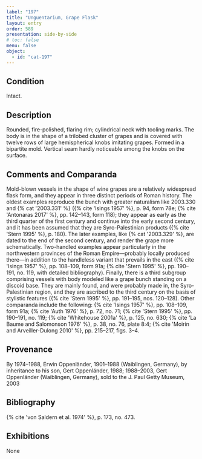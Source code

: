 ```yaml
---
label: "197"
title: "Unguentarium, Grape Flask"
layout: entry
order: 589
presentation: side-by-side
# toc: false
menu: false
object:
  - id: "cat-197"
---
```


## Condition

Intact.

## Description

Rounded, fire-polished, flaring rim; cylindrical neck with tooling marks. The body is in the shape of a trilobed cluster of grapes and is covered with twelve rows of large hemispherical knobs imitating grapes. Formed in a bipartite mold. Vertical seam hardly noticeable among the knobs on the surface.

## Comments and Comparanda

Mold-blown vessels in the shape of wine grapes are a relatively widespread flask form, and they appear in three distinct periods of Roman history. The oldest examples reproduce the bunch with greater naturalism like 2003.330 and {% cat '2003.331' %} ({% cite 'Isings 1957' %}, p. 94, form 78e; {% cite 'Antonaras 2017' %}, pp. 142–143, form 118); they appear as early as the third quarter of the first century and continue into the early second century, and it has been assumed that they are Syro-Palestinian products ({% cite 'Stern 1995' %}, p. 180). The later examples, like {% cat '2003.329' %}, are dated to the end of the second century, and render the grape more schematically. Two-handled examples appear particularly in the northwestern provinces of the Roman Empire—probably locally produced there—in addition to the handleless variant that prevails in the east ({% cite 'Isings 1957' %}, pp. 108–109, form 91a; {% cite 'Stern 1995' %}, pp. 190–191, no. 119, with detailed bibliography). Finally, there is a third subgroup comprising vessels with body modeled like a grape bunch standing on a discoid base. They are mainly found, and were probably made in, the Syro-Palestinian region, and they are ascribed to the third century on the basis of stylistic features ({% cite 'Stern 1995' %}, pp. 191–195, nos. 120–128). Other comparanda include the following: {% cite 'Isings 1957' %}, pp. 108–109, form 91a; {% cite 'Auth 1976' %}, p. 72, no. 71; {% cite 'Stern 1995' %}, pp. 190–191, no. 119; {% cite 'Whitehouse 2001a' %}, p. 125, no. 630; {% cite 'La Baume and Salomonson 1976' %}, p. 38, no. 76, plate 8:4; {% cite 'Moirin and Arveiller-Dulong 2010' %}, pp. 215–217, figs. 3–4.

## Provenance

By 1974–1988, Erwin Oppenländer, 1901–1988 (Waiblingen, Germany), by inheritance to his son, Gert Oppenländer, 1988; 1988–2003, Gert Oppenländer (Waiblingen, Germany), sold to the J. Paul Getty Museum, 2003

## Bibliography

{% cite 'von Saldern et al. 1974' %}, p. 173, no. 473.

## Exhibitions

None